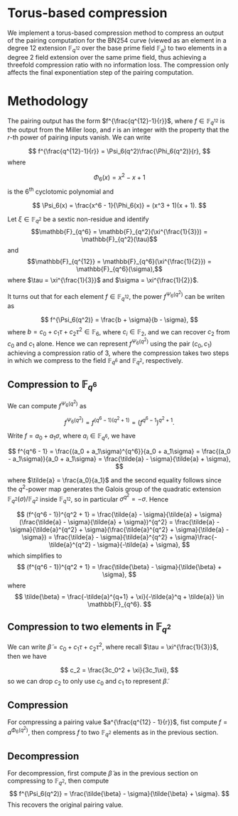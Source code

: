 # Torus-based compression

We implement a torus-based compression method to compress an output of the pairing computation for the BN254 curve (viewed as an element in a degree 12 extension $\mathbb{F}_{q^{12}}$ over the base prime field $\mathbb{F}_q$) to two elements in a degree 2 field extension over the same prime field, thus achieving a threefold compression ratio with no information loss. The compression only affects the final exponentiation step of the pairing computation.  

# Methodology 
The pairing output has the form $f^{\frac{q^{12}-1}{r}}$, where $f \in \mathbb{F}_{q^{12}}$ is the output from the Miller loop, and $r$ is an integer with the property that the $r$-th power of pairing inputs vanish. We can write

$$
f^{\frac{q^{12}-1}{r}} = \Psi_6(q^2)\frac{\Phi_6(q^2)}{r}, 
$$ 
where 

$$
\Phi_6(x) = x^2 - x + 1
$$
is the $6^{\text{th}}$ cyclotomic polynomial and 

$$
\Psi_6(x) = \frac{x^6 - 1}{\Phi_6(x)} = (x^3 + 1)(x + 1).
$$

Let $\xi \in \mathbb{F}_{q^2}$ be a sextic non-residue and identify 
$$\mathbb{F}_{q^6} = \mathbb{F}_{q^2}(\xi^{\frac{1}{3}}) = \mathbb{F}_{q^2}(\tau)$$
and 
$$\mathbb{F}_{q^{12}} = \mathbb{F}_{q^6}(\xi^{\frac{1}{2}}) = \mathbb{F}_{q^6}(\sigma),$$
where $\tau = \xi^{\frac{1}{3}}$ and $\sigma = \xi^{\frac{1}{2}}$.

It turns out that for each element $f \in \mathbb{F}_{q^{12}}$, the power $f^{\Psi_6(q^2)}$ can be writen as 

$$
f^{\Psi_6(q^2)} = \frac{b + \sigma}{b - \sigma},
$$
where $b = c_0 + c_1\tau + c_2\tau^2 \in \mathbb{F}_6$, where $c_i \in \mathbb{F}_2$, and we can recover $c_2$ from $c_0$ and $c_1$ alone. Hence we can represent $f^{\Psi_6(q^2)}$ using the pair $(c_0, c_1)$ achieving a compression ratio of 3, where the compression takes two steps in which we compress to the field $\mathbb{F}_{q^6}$ and $\mathbb{F}_{q^2}$, respectively.

## Compression to $\mathbb{F}_{q^6}$ 

We can compute $f^{\Psi_6(q^2)}$ as 

$$
f^{\Psi_6(q^2)} = f^{(q^6 - 1)(q^2 + 1)} = (f^{q^6 - 1})^{q^2 + 1}.
$$

Write $f = a_0 + a_1\sigma$, where $a_i \in \mathbb{F}_{q^6}$, we have 

$$
f^{q^6 - 1} = \frac{(a_0 + a_1\sigma)^{q^6}}{a_0 + a_1\sigma} = \frac{(a_0 - a_1\sigma)}{a_0 + a_1\sigma} = \frac{\tilde{a} - \sigma}{\tilde{a} + \sigma}, 
$$

where $\tilde{a} = \frac{a_0}{a_1}$ and the second equality follows since the $q^2$-power map generates the Galois group of the quadratic extension $\mathbb{F}_{q^{2}}(\sigma)/\mathbb{F}_{q^2}$ inside $\mathbb{F}_{q^{12}}$, so in particular $\sigma^{q^2} = -\sigma$. Hence

$$
(f^{q^6 - 1})^{q^2 + 1} = \frac{\tilde{a} - \sigma}{\tilde{a} + \sigma}(\frac{\tilde{a} - \sigma}{\tilde{a} + \sigma})^{q^2} = \frac{\tilde{a} - \sigma}{\tilde{a}^{q^2} + \sigma}(\frac{\tilde{a}^{q^2} + \sigma}{\tilde{a} - \sigma}) = \frac{\tilde{a} - \sigma}{\tilde{a}^{q^2} + \sigma}\frac{-\tilde{a}^{q^2} - \sigma}{-\tilde{a} + \sigma},
$$
which simplifies to 
$$
(f^{q^6 - 1})^{q^2 + 1} = \frac{\tilde{\beta} - \sigma}{\tilde{\beta} + \sigma},
$$
where 
$$
\tilde{\beta} = \frac{-\tilde{a}^{q+1} + \xi}{-\tilde{a}^q + \tilde{a}} \in \mathbb{F}_{q^6}.
$$


## Compression to two elements in $\mathbb{F}_{q^2}$

We can write $\tilde{\beta} = c_0 + c_1\tau + c_2\tau^2$, where recall $\tau = \xi^{\frac{1}{3}}$, then we have

$$
c_2 = \frac{3c_0^2 + \xi}{3c_1\xi},
$$
so we can drop $c_2$ to only use $c_0$ and $c_1$ to represent $\tilde{\beta}$.

## Compression
For compressing a pairing value $a^{\frac{q^{12} - 1}{r}}$, fist compute $f = a^{\Phi_6(q^2)}$, then compress $f$ to two $\mathbb{F}_{q^2}$ elements as in the previous section. 


## Decompression

For decompression, first compute $\tilde{\beta}$ as in the previous section on compressing to $\mathbb{F}_{q^2}$, then compute  
$$
f^{\Psi_6(q^2)} = \frac{\tilde{\beta} - \sigma}{\tilde{\beta} + \sigma}.
$$
This recovers the original pairing value.
